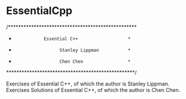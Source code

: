 EssentialCpp
============

/**************************************************
 *                Essential C++                   *
 *                      Stanley Lippman           *
 *                      Chen Chen                 *
 **************************************************/

Exercises of Essential C++, of which the author is Stanley Lippman. 
Exercises Solutions of Essential C++, of which the author is Chen Chen. 
